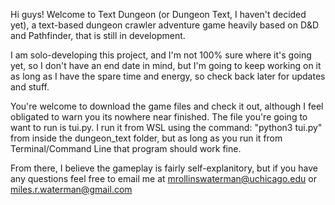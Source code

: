 Hi guys! Welcome to Text Dungeon (or Dungeon Text, I haven't decided yet), a text-based dungeon crawler adventure game heavily based on D&D and Pathfinder, that is still in development. 

I am solo-developing this project, and I'm not 100% sure where it's going yet, so I don't have an end date in mind, 
but I'm going to keep working on it as long as I have the spare time and energy, so check back later for updates and stuff.

You're welcome to download the game files and check it out, although I feel obligated to warn you its nowhere near finished. 
The file you're going to want to run is tui.py. I run it from WSL using the command: "python3 tui.py" from inside the dungeon_text
folder, but as long as you run it from Terminal/Command Line that program should work fine. 

From there, I believe the gameplay is fairly self-explanitory, but if you have any questions feel free to email me at 
mrollinswaterman@uchicago.edu or miles.r.waterman@gmail.com


